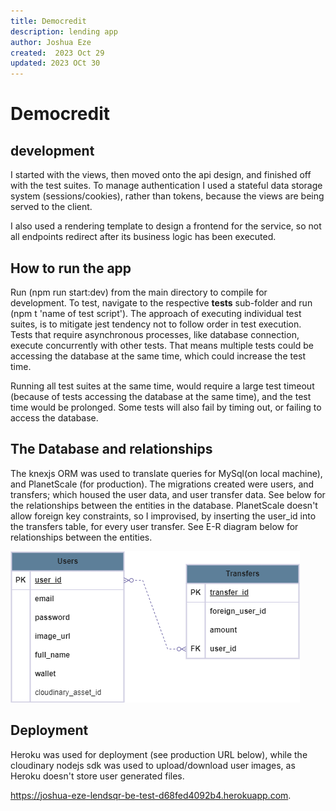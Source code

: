 ```yaml
---
title: Democredit
description: lending app
author: Joshua Eze
created:  2023 Oct 29
updated: 2023 OCt 30
---
```


Democredit
=========

## development
I started with the views, then moved onto the api design, and finished off with the test suites. To manage authentication I used a stateful data storage system (sessions/cookies), rather than tokens, because the views are being served to the client.

I also used a rendering template to design a frontend for the service, so not all endpoints redirect after its business logic has been executed.

## How to run the app

Run (npm run start:dev) from the main directory to compile for development. To test, navigate to the respective __tests__ sub-folder and run (npm t 'name of test script'). The approach of executing individual test suites, is to mitigate jest tendency not to follow order in test execution. Tests that require asynchronous processes, like database connection, execute concurrently with other tests. That means multiple tests could be accessing the database at the same time, which could increase the test time.

Running all test suites at the same time, would require a large test timeout (because of tests accessing the database at the same time), and the test time would be prolonged. Some tests will also fail by timing out, or failing to access the database. 

## The Database and relationships

The knexjs ORM was used to translate queries for MySql(on local machine), and PlanetScale (for production). The migrations created were users, and transfers; which housed the user data, and user transfer data. See below for the relationships between the entities in the database. PlanetScale doesn't allow foreign key constraints, so I improvised, by inserting the user_id into the transfers table, for every user transfer. See E-R diagram below for relationships between the entities.

[![demo credit ER diagram](/demo_credit.drawio.png?raw=true)](#erdiagram)

## Deployment

Heroku was used for deployment (see production URL below), while the cloudinary nodejs sdk was used to upload/download user images, as Heroku doesn't store user generated files.

https://joshua-eze-lendsqr-be-test-d68fed4092b4.herokuapp.com.




